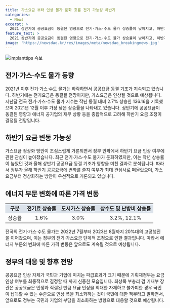 ```yaml
---
title: 가스요금 부터 인상 물가 둔화 흐름 전기 가능성 하반기
categories:
  - News
excerpt: >
  2021 상반기에 공공요금이 동결된 영향으로 전기·가스·수도 물가 상승률이 낮아지고, 하반기에는 전기요금은 동결될 가능성이 있지만 가스요금은 인상될 전망이다. 정부는 공공요금 동결 기조를 유지하면서도 에너지 공기업의 재무 상황과 소비자물가를 종합적으로 고려하여 요금 인상 여부를 결정할 예정이다. 정부 내부에서는 전기요금은 동결 기조를 유지하되 가스요금부터 정상화하는 방안을 모색하고 있으며, 공공요금은 민생에 직접적인 영향을 미치기 때문에 요금 인상을 최소화하고자 노력하고 있다.
feature_text: >
  2021 상반기에 공공요금이 동결된 영향으로 전기·가스·수도 물가 상승률이 낮아지고, 하반기에는 전기요금은 동결될 가능성이 있지만 가스요금은 인상될 전망이다. 정부는 공공요금 동결 기조를 유지하면서도 에너지 공기업의 재무 상황과 소비자물가를 종합적으로 고려하여 요금 인상 여부를 결정할 예정이다. 정부 내부에서는 전기요금은 동결 기조를 유지하되 가스요금부터 정상화하는 방안을 모색하고 있으며, 공공요금은 민생에 직접적인 영향을 미치기 때문에 요금 인상을 최소화하고자 노력하고 있다.
image: 'https://newsdao.kr/res/images/meta/newsdao_breakingnews.jpg'
---
```


<p><img src="https://newsdao.kr/res/images/meta/newsdao_breakingnews.jpg" alt="implanttips 속보" /></p>

<h2 data-ke-size="size26">전기·가스·수도 물가 동향</h2>

<p data-ke-size="size16">2021년 이후 전기·가스·수도 물가는 하락하면서 공공요금 동결 기조가 지속되고 있습니다. 하반기에는 전기요금은 동결될 전망이지만, 가스요금은 인상될 것으로 예상됩니다. 지난달 전국 전기·가스·수도 물가 지수는 작년 동월 대비 2.7% 상승한 136.16을 기록했으며 2021년 12월 이후 가장 낮은 상승률을 나타내고 있습니다. 상반기에 공공요금이 동결된 영향과 에너지 공기업의 재무 상황 등을 종합적으로 고려해 하반기 요금 조정이 결정될 전망입니다.</p>

<h2 data-ke-size="size26">하반기 요금 변동 가능성</h2>

<p data-ke-size="size16">가스요금 정상화 방안이 조심스럽게 거론되면서 정부 안팎에서 하반기 요금 인상 여부에 관한 관심이 높아졌습니다. 최근 전기·가스·수도 물가가 둔화하였지만, 이는 작년 상승률이 높았던 것과 올해 상반기 공공요금 동결 기조가 영향을 미친 결과로 분석됩니다. 따라서 정부가 올해 하반기 공공요금에 변화를 줄지 여부가 최대 관심사로 떠올랐으며, 가스요금부터 정상화하는 방안이 우선적으로 거론되고 있습니다.</p>

<h2 data-ke-size="size26">에너지 부문 변화에 따른 가격 변동</h2>

<table>
    <tbody>
        <tr>
            <td style="text-align: center; background-color: #21538527; height: 17px;"><b>구분</b></td>
            <td style="text-align: center; background-color: #21538527; height: 17px;"><b>전기료 상승률</b></td>
            <td style="text-align: center; background-color: #21538527; height: 17px;"><b>도시가스 상승률</b></td>
            <td style="text-align: center; background-color: #21538527; height: 17px;"><b>상수도 및 난방비 상승률</b></td>
        </tr>
        <tr>
            <td style="text-align: center; height: 17px;">상승률</td>
            <td style="text-align: center; height: 17px;">1.6%</td>
            <td style="text-align: center; height: 17px;">3.0%</td>
            <td style="text-align: center; height: 17px;">3.2%, 12.1%</td>
        </tr>
    </tbody>
</table>

<p data-ke-size="size16">전국의 전기·가스·수도 물가는 2022년 7월부터 2023년 8월까지 20%대의 고공행진을 이어갔으며, 이는 정부의 전기·가스요금 단계적 조정으로 인한 결과입니다. 따라서 에너지 부문의 변화에 따른 가격 변동은 앞으로도 계속될 것으로 예상됩니다.</p>

<h2 data-ke-size="size26">정부의 대응 및 향후 전망</h2>

<p data-ke-size="size16">공공요금 인상 자체가 국민과 기업에 미치는 파급효과가 크기 때문에 기획재정부는 요금 인상 여부를 최종적으로 결정할 때 까지 신중한 모습입니다. 최상목 부총리 겸 기재부 장관은 공공요금은 민생과 직결된 만큼 요금 인상을 최대한 자제하고 불가피한 경우 국민이 납득할 수 있는 수준으로 인상 폭을 최소화하는 것이 국민에 대한 책무라고 말하면서, 앞으로도 정부는 국민과 기업의 부담을 최소화하는 방향으로 대응할 것으로 예상됩니다.</p>

